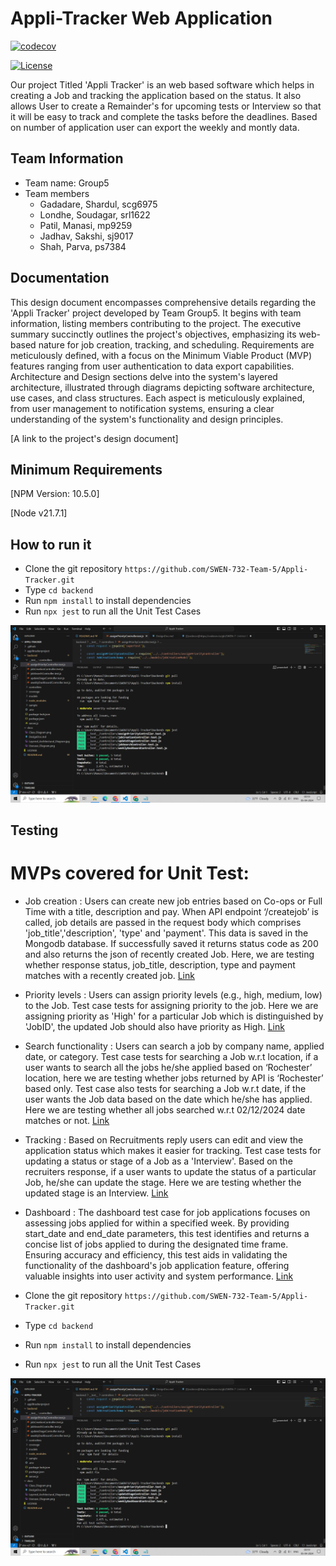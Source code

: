 # Appli-Tracker Web Application

[![codecov](https://codecov.io/gh/SWEN-732-Team-5/Appli-Tracker/graph/badge.svg?token=QA2N1CKG3I)](https://codecov.io/gh/SWEN-732-Team-5/Appli-Tracker)


[![License](https://img.shields.io/badge/License-Apache%202.0-blue.svg)](https://opensource.org/licenses/Apache-2.0)

Our project Titled 'Appli Tracker' is an web based software which helps in creating a Job and tracking the application based on the status. It also allows User to create a Remainder's for upcoming tests or Interview so that it will be easy to track and complete the tasks before the deadlines. Based on number of application user can export the weekly and montly data.


## Team Information
* Team name: Group5
* Team members
  * Gadadare, Shardul, scg6975
  * Londhe, Soudagar, srl1622
  * Patil, Manasi, mp9259
  * Jadhav, Sakshi, sj9017
  * Shah, Parva, ps7384


## Documentation

This design document encompasses comprehensive details regarding the 'Appli Tracker' project developed by Team Group5. It begins with team information, listing members contributing to the project. The executive summary succinctly outlines the project's objectives, emphasizing its web-based nature for job creation, tracking, and scheduling. Requirements are meticulously defined, with a focus on the Minimum Viable Product (MVP) features ranging from user authentication to data export capabilities. Architecture and Design sections delve into the system's layered architecture, illustrated through diagrams depicting software architecture, use cases, and class structures. Each aspect is meticulously explained, from user management to notification systems, ensuring a clear understanding of the system's functionality and design principles.

[A link to the project's design document]


## Minimum Requirements

[NPM Version: 10.5.0]

[Node v21.7.1]


## How to run it

* Clone the git repository `https://github.com/SWEN-732-Team-5/Appli-Tracker.git`
* Type `cd backend`
* Run `npm install` to install dependencies
* Run `npx jest` to run all the Unit Test Cases

![Alt text](./backend/Screenshots/T1.png)

## Testing

# MVPs covered for Unit Test:

* Job creation : Users can create new job entries based on Co-ops or Full Time with a title, description and pay. When API endpoint ‘/createjob’ is called, job details are passed in the request body which comprises 'job_title','description', 'type' and 'payment'. This data is saved in the Mongodb database. If successfully saved it returns status code as 200 and also returns the json of recently created Job. Here, we are testing whether response status, job_title, description, type and payment matches with a recently created job.
[Link](https://github.com/SWEN-732-Team-5/Appli-Tracker/blob/dev-v2/backend/__test__/controllers/jobCreationController.test.js)

* Priority levels : Users can assign priority levels (e.g., high, medium, low) to the Job. Test case tests for assigning priority to the job. Here we are assigning priority as 'High' for a particular Job which is distinguished by 'JobID', the updated Job should also have priority as High.
[Link](https://github.com/SWEN-732-Team-5/Appli-Tracker/blob/dev-v2/backend/__test__/controllers/assignPriorityController.test.js)

* Search functionality : Users can search a job by company name, applied date, or category. Test case tests for searching a Job w.r.t location, if a user wants to search all the jobs he/she applied based on ‘Rochester’ location, here we are testing whether jobs returned by API is ‘Rochester’ based only. Test case also tests for searching a Job w.r.t date, if the user wants the Job data based on the date which he/she has applied. Here we are testing whether all jobs searched w.r.t 02/12/2024 date matches or not. 
[Link](https://github.com/SWEN-732-Team-5/Appli-Tracker/blob/dev-v2/backend/__test__/controllers/jobSearchController.test.js)

* Tracking : Based on Recruitments reply users can edit and view the application status which makes it easier for tracking. Test case tests for updating a status or stage of a Job as a 'Interview'. Based on the recruiters response, if a user wants to update the status of a particular Job, he/she can update the stage. Here we are testing whether the updated stage is an Interview.
[Link](https://github.com/SWEN-732-Team-5/Appli-Tracker/blob/dev-v2/backend/__test__/controllers/updateStageController.test.js)

* Dashboard : The dashboard test case for job applications focuses on assessing jobs applied for within a specified week. By providing start_date and end_date parameters, this test identifies and returns a concise list of jobs applied to during the designated time frame. Ensuring accuracy and efficiency, this test aids in validating the functionality of the dashboard's job application feature, offering valuable insights into user activity and system performance.
[Link](https://github.com/SWEN-732-Team-5/Appli-Tracker/blob/dev-v2/backend/__test__/controllers/weeklyDashboardController.test.js)


* Clone the git repository `https://github.com/SWEN-732-Team-5/Appli-Tracker.git`
* Type `cd backend`
* Run `npm install` to install dependencies
* Run `npx jest` to run all the Unit Test Cases

![Alt text](./backend/Screenshots/T1.png)